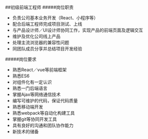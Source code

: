 ##初级前端工程师
#####岗位职责
* 负责公司基本业务开发（React、小程序等）
* 配合后端工程师完成项目测试、上线
* 与产品设计师／UI设计师协同工作，实现产品的前端页面及逻辑交互
* 维护及优化公司线上产品
* 处理主流浏览器的兼容性问题
* 同团队成员分享并总结项目开发经验

#####岗位要求
* 熟悉React／vue等前端框架
* 熟悉ES6
* 对组件化有一定认识
* 熟悉一门后端语言
* 掌握Ajax等网络通信技术
* 编写可维护的代码，保证代码质量
* 熟悉移动端开发
* 熟悉webpack等自动化构建工具
* 掌握git等协同开发工具
* 具有良好的沟通和团队协作能力
* 新技术的储备
